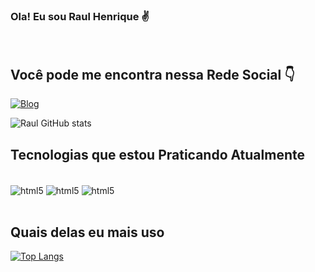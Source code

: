 


### Ola! Eu sou Raul Henrique ✌️
<br>

## Você pode me encontra nessa Rede Social 👇

 [![Blog](https://img.shields.io/badge/Instagram-E4405F?style=for-the-badge&logo=instagram&logoColor=white)](https://instagram.com/raulhenrique14)

![Raul GitHub stats](https://github-readme-stats.vercel.app/api?username=raulcaula&show_icons=true&theme=dracula)

## Tecnologias que estou Praticando Atualmente

<div style="display: inline_block"></br>

<img align="center"  alt="html5" src="https://img.shields.io/badge/HTML5-E34F26?style=for-the-badge&logo=html5&logoColor=white">
<img align="center"  alt="html5" src="https://img.shields.io/badge/CSS3-1572B6?style=for-the-badge&logo=css3&logoColor=white">
<img align="center"  alt="html5" src="https://img.shields.io/badge/JavaScript-F7DF1E?style=for-the-badge&logo=javascript&logoColor=black">
</div>
<br>

## Quais delas eu mais uso 

[![Top Langs](https://github-readme-stats.vercel.app/api/top-langs/?username=raulcaula&langs_count=8)](https://github.com/anuraghazra/github-readme-stats)
